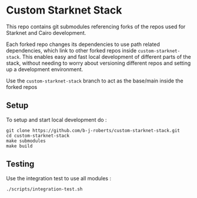# Custom Starknet Stack

This repo contains git submodules referencing forks of the repos used for Starknet and Cairo development. 

Each forked repo changes its dependencies to use path related dependencies, which link to other forked repos inside `custom-starknet-stack`. This enables easy and fast local development of different parts of the stack, without needing to worry about versioning different repos and setting up a development environment.

Use the `custom-starknet-stack` branch to act as the base/main inside the forked repos

## Setup

To setup and start local development do :
```
git clone https://github.com/b-j-roberts/custom-starknet-stack.git
cd custom-starknet-stack
make submodules
make build
```

## Testing

Use the integration test to use all modules :
```
./scripts/integration-test.sh
```
